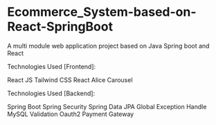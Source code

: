 # Ecommerce_System-based-on-React-SpringBoot

A multi module web application project based on Java Spring boot and React

Technologies Used [Frontend]:

React JS
Tailwind CSS
React Alice Carousel

Technologies Used [Backend]:

Spring Boot
Spring Security
Spring Data JPA
Global Exception Handle
MySQL
Validation
Oauth2
Payment Gateway